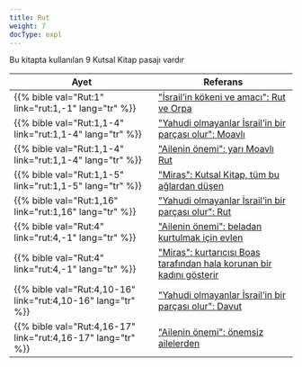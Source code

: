 ```yaml
---
title: Rut
weight: 7
docType: expl
---
```


Bu kitapta kullanılan 9 Kutsal Kitap pasajı vardır

| Ayet | Referans |
|-------|-----------|
| {{% bible val="Rut:1" link="rut:1,-1" lang="tr" %}} | ["İsrail’in kökeni ve amacı": Rut ve Orpa](/appl/background/israel/_index#ce07) |
| {{% bible val="Rut:1,1-4" link="rut:1,1-4" lang="tr" %}} | ["Yahudi olmayanlar İsrail’in bir parçası olur": Moavlı](/expl/background/israel/the-remnant-of-israel#6f36) |
| {{% bible val="Rut:1,1-4" link="rut:1,1-4" lang="tr" %}} | ["Ailenin önemi": yarı Moavlı Rut](/expl/background/israel/the-role-of-family-in-the-bible#524d) |
| {{% bible val="Rut:1,1-5" link="rut:1,1-5" lang="tr" %}} | ["Miras": Kutsal Kitap, tüm bu ağlardan düşen](/expl/background/israel/the-role-of-family-in-the-bible#82a3) |
| {{% bible val="Rut:1,16" link="rut:1,16" lang="tr" %}} | ["Yahudi olmayanlar İsrail’in bir parçası olur": Rut](/expl/background/israel/the-remnant-of-israel#6f36) |
| {{% bible val="Rut:4" link="rut:4,-1" lang="tr" %}} | ["Ailenin önemi": beladan kurtulmak için evlen](/expl/background/israel/the-role-of-family-in-the-bible#524d) |
| {{% bible val="Rut:4" link="rut:4,-1" lang="tr" %}} | ["Miras": kurtarıcısı Boas tarafından hala korunan bir kadını gösterir](/expl/background/israel/the-role-of-family-in-the-bible#82a3) |
| {{% bible val="Rut:4,10-16" link="rut:4,10-16" lang="tr" %}} | ["Yahudi olmayanlar İsrail’in bir parçası olur": Davut](/expl/background/israel/the-remnant-of-israel#6f36) |
| {{% bible val="Rut:4,16-17" link="rut:4,16-17" lang="tr" %}} | ["Ailenin önemi": önemsiz ailelerden](/expl/background/israel/the-role-of-family-in-the-bible#524d) |
